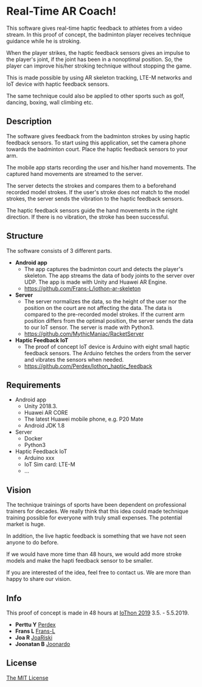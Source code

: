 # Real-Time AR Coach!

This software gives real-time haptic feedback to athletes from a video stream. In this proof of concept, the badminton player receives technique guidance while he is stroking.

When the player strikes, the haptic feedback sensors gives an impulse to the player's joint, if the joint has been in a nonoptimal position. So, the player can improve his/her stroking technique without stopping the game.

This is made possible by using AR skeleton tracking, LTE-M networks and IoT device with haptic feedback sensors.

The same technique could also be applied to other sports such as golf, dancing, boxing, wall climbing etc.

## Description

The software gives feedback from the badminton strokes by using haptic feedback sensors. To start using this application, set the camera phone towards the badminton court. Place the haptic feedback sensors to your arm.

The mobile app starts recording the user and his/her hand movements. The captured hand movements are streamed to the server.

The server detects the strokes and compares them to a beforehand recorded model strokes. If the user's stroke does not match to the model strokes, the server sends the vibration to the haptic feedback sensors.

The haptic feedback sensors guide the hand movements in the right direction. If there is no vibration, the stroke has been successful.


## Structure

The software consists of 3 different parts.

* **Android app** 
    * The app captures the badminton court and detects the player's skeleton. The app streams the data of body joints to the server over UDP. The app is made with Unity and Huawei AR Engine.
    * https://github.com/Frans-L/iothon-ar-skeleton
* **Server**
    * The server normalizes the data, so the height of the user nor the position on the court are not affecting the data. The data is compared to the pre-recorded model strokes. If the current arm position differs from the optimal position, the server sends the data to our IoT sensor. The server is made with Python3.
    * https://github.com/MythicManiac/RacketServer
* **Haptic Feedback IoT**
    * The proof of concept IoT device is Arduino with eight small haptic feedback sensors. The Arduino fetches the orders from the server and vibrates the sensors when needed. 
    * https://github.com/Perdex/Iothon_haptic_feedback

## Requirements

* Android app
    * Unity 2018.3.
    * Huawei AR CORE
    * The latest Huawei mobile phone, e.g. P20 Mate
    * Android JDK 1.8
* Server
    * Docker
    * Python3
* Haptic Feedback IoT
    * Arduino xxx
    * IoT Sim card: LTE-M
    * ...

## Vision

The technique trainings of sports have been dependent on professional trainers for decades. We really think that this idea could made technique training possible for everyone with truly small expenses. The potential market is huge.

In addition, the live haptic feedback is something that we have not seen anyone to do before.

If we would have more time than 48 hours, we would add more stroke models and make the hapti feedback sensor to be smaller.

If you are interested of the idea, feel free to contact us. We are more than happy to share our vision.

## Info

This proof of concept is made in 48 hours at [IoThon 2019](https://iothon.io/) 3.5. - 5.5.2019.

* **Perttu Y** [Perdex](https://github.com/Perdex) 
* **Frans L** [Frans-L](https://github.com/Frans-L)
* **Joa R** [JoaRiski](https://github.com/JoaRiski)
* **Joonatan B** [Joonardo](https://github.com/Joonardo)

## License

[The MIT License](https://opensource.org/licenses/MIT)